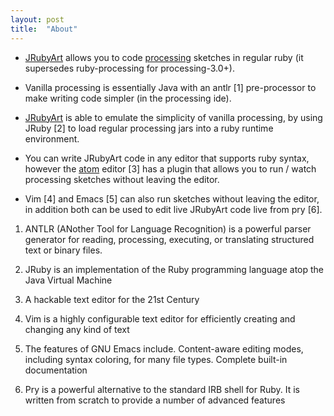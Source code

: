 ```yaml
---
layout: post
title:  "About"
---
```


  - [JRubyArt](https://github.com/ruby-processing/JRubyArt) allows you
    to code [processing](https://processing.org/) sketches in regular
    ruby (it supersedes ruby-processing for processing-3.0+).

  - Vanilla processing is essentially Java with an antlr \[1\]
    pre-processor to make writing code simpler (in the processing ide).

  - [JRubyArt](https://github.com/ruby-processing/JRubyArt) is able to
    emulate the simplicity of vanilla processing, by using JRuby \[2\]
    to load regular processing jars into a ruby runtime environment.

  - You can write JRubyArt code in any editor that supports ruby syntax,
    however the [atom](https://atom.io/) editor \[3\] has a plugin that
    allows you to run / watch processing sketches without leaving the
    editor.

  - Vim \[4\] and Emacs \[5\] can also run sketches without leaving the
    editor, in addition both can be used to edit live JRubyArt code live
    from pry \[6\].

<!-- end list -->

1.  ANTLR (ANother Tool for Language Recognition) is a powerful parser
    generator for reading, processing, executing, or translating
    structured text or binary files.

2.  JRuby is an implementation of the Ruby programming language atop the
    Java Virtual Machine

3.  A hackable text editor for the 21st Century

4.  Vim is a highly configurable text editor for efficiently creating
    and changing any kind of text

5.  The features of GNU Emacs include. Content-aware editing modes,
    including syntax coloring, for many file types. Complete built-in
    documentation

6.  Pry is a powerful alternative to the standard IRB shell for Ruby. It
    is written from scratch to provide a number of advanced features
